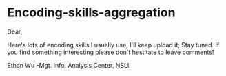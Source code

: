 Encoding-skills-aggregation
======================================
Dear,

Here's lots of encoding skills I usually use, I'll keep upload it; Stay tuned.
If you find something interesting please don't hestitate to leave comments!

Ethan Wu -Mgt. Info. Analysis Center, NSLI.
